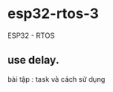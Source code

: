 # esp32-rtos-3

ESP32 - RTOS 

use delay.
------------------------------------
bài tập  : task và cách sử dụng 